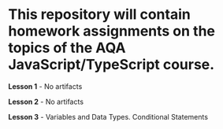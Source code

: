 # This repository will contain homework assignments on the topics of the AQA JavaScript/TypeScript course.

**Lesson 1** - No artifacts

**Lesson 2** - No artifacts

**Lesson 3** - Variables and Data Types. Conditional Statements